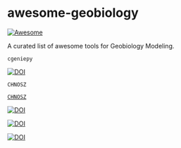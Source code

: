 # awesome-geobiology
[![Awesome](https://awesome.re/badge.svg)](https://awesome.re)



A curated list of awesome tools for Geobiology Modeling.




`cgeniepy`

[![DOI](https://joss.theoj.org/papers/10.21105/joss.06762/status.svg)](https://doi.org/10.21105/joss.06762)



`CHNOSZ`


[`CHNOSZ`](https://chnosz.net/)

[![DOI](https://joss.theoj.org/papers/10.21105/joss.06762/status.svg)](https://doi.org/10.21105/joss.06762)

[![DOI](https://zenodo.org/badge/DOI/10.3389/feart.2019.00180.svg)](https://doi.org/10.3389/feart.2019.00180)




[![DOI](https://www.frontiersin.org/badge/DOI/10.3389/feart.2019.00180.svg)](https://doi.org/10.3389/feart.2019.00180)
